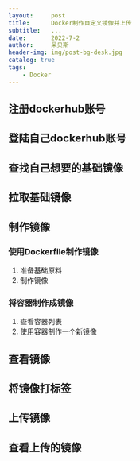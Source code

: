 ```yaml
---
layout:     post
title:      Docker制作自定义镜像并上传
subtitle:   ...
date:       2022-7-2
author:     呆贝斯
header-img: img/post-bg-desk.jpg
catalog: true
tags:
    - Docker
---
```

## 注册dockerhub账号
## 登陆自己dockerhub账号
## 查找自己想要的基础镜像
## 拉取基础镜像
## 制作镜像
### 使用Dockerfile制作镜像
1. 准备基础原料
2. 制作镜像
### 将容器制作成镜像
1. 查看容器列表
2. 使用容器制作一个新镜像
## 查看镜像
## 将镜像打标签
## 上传镜像
## 查看上传的镜像